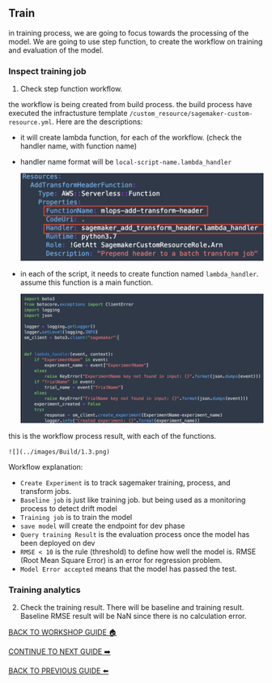 ## Train

in training process, we are going to focus towards the processing of the model. We are going to use step function, to create the workflow on training and evaluation of the model.

### Inspect training job
1. Check step function workflow.

the workflow is being created from build process. the build process have executed the infractusture template `/custom_resource/sagemaker-custom-resource.yml`. Here are the descriptions:
- it will create lambda function, for each of the workflow. (check the handler name, with function name)
- handler name format will be `local-script-name.lambda_handler`

    ![](../images/Train/1.1.png)


- in each of the script, it needs to create function named `lambda_handler`. assume this function is a main function.

    ![](../images/Train/1.2.png)


this is the workflow process result, with each of the functions.

    ![](../images/Build/1.3.png)


Workflow explanation:
- `Create Experiment` is to track sagemaker training, process, and transform jobs.
- `Baseline job` is just like training job. but being used as a monitoring process to detect drift model
- `Training job` is to train the model
- `save model` will create the endpoint for dev phase
- `Query training Result` is the evaluation process once the model has been deployed on dev
- `RMSE < 10` is the rule (threshold) to define how well the model is. RMSE (Root Mean Square Error) is an error for regression problem.
- `Model Error accepted` means that the model has passed the test.

### Training analytics
2. Check the training result. There will be baseline and training result. Baseline RMSE result will be NaN since there is no calculation error.

[BACK TO WORKSHOP GUIDE :house:](../README.md)

[CONTINUE TO NEXT GUIDE :arrow_right:](Dev.md)

[BACK TO PREVIOUS GUIDE :arrow_left:](Build.md)